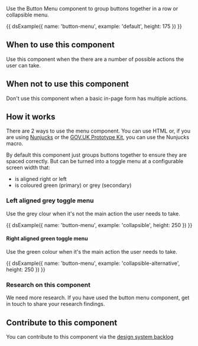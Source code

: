 Use the Button Menu component to group buttons together in a row or collapsible menu.

{{ dsExample({
  name: 'button-menu',
  example: 'default',
  height: 175
}) }}

## When to use this component

Use this component when the there are a number of possible actions the user can take.

## When not to use this component

Don't use this component when a basic in-page form has multiple actions.

## How it works

There are 2 ways to use the menu component. You can use HTML or, if you are using [Nunjucks](https://mozilla.github.io/nunjucks/) or the [GOV.UK Prototype Kit](https://govuk-prototype-kit.herokuapp.com/), you can use the Nunjucks macro.

By default this component just groups buttons together to ensure they are spaced correctly. But can be turned into a toggle menu at a configurable screen width that:

- is aligned right or left
- is coloured green (primary) or grey (secondary)

### Left aligned grey toggle menu

Use the grey clour when it's not the main action the user needs to take.

{{ dsExample({
  name: 'button-menu',
  example: 'collapsible',
  height: 250
}) }}

#### Right aligned green toggle menu

Use the green colour when it's the main action the user needs to take.

{{ dsExample({
  name: 'button-menu',
  example: 'collapsible-alternative',
  height: 250
}) }}

### Research on this component

We need more research. If you have used the button menu component, get in touch to share your research findings.

## Contribute to this component

You can contribute to this component via the [design system backlog](https://github.com/ministryofjustice/mojdt-design-system-backlog/issues/39)